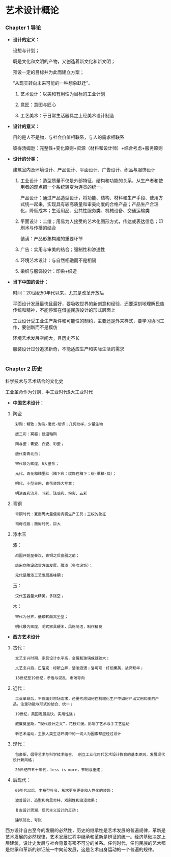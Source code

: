 # 艺术设计概论

### Chapter 1 导论
 
* **设计的定义：**

	设想与计划；

	既是文化和文明的产物，又创造着新文化和新文明；

	预设一定的目标并为此而建立方案；

	“从现实转向未来可能的一种想象跃迁”。

	1. 艺术设计：以美和有用性为目标的工业计划

	2. 意匠：意图与匠心

	3. 工艺美术：于日常生活器具之上经美术设计制造

* **设计的意义：**

	目的是人不是物，与社会价值相联系，与人的需求相联系

	彼得汤姆逊：完整性+变化原则+资源（材料和设计师）+综合考虑+服务原则

* **设计的分类：**

	建筑室内及环境设计、产品设计、平面设计、广告设计、织品与服饰设计

	1. 工业设计：造型质量不仅是外部特征，结构和功能的关系，从生产者和使用者的观点把一个系统转变为连贯的统一。

	    产品设计：通过产品造型设计，将功能、结构、材料和生产手段、使用方式统一起来，实现具有较高质量和审美向度的合格产品；产品生产合理化，降低成本；生活用品、公共性服务类、机械设备、交通运输类

	2. 平面设计：二维；用易为人接受的艺术化图形方式，传达或表达信息；印刷术与传播的结合

	    装潢：产品形象构建的重要环节

	3. 广告：实用与审美的结合；强制性和渗透性

	4. 环境艺术设计：与自然相融而不是相隔

	5. 染织与服饰设计：印染+织造

* **当下中国的设计：**

	时间：20世纪50年代以来，尤其是改革开放后

	平面设计发展最快且最好，要吸收世界的新创意和经验，还要深刻地理解民族传统和精神，不能停留在借鉴民族设计的形式层面上

	工业设计受工业生产条件和可能性的制约，主要还是外来样式，要学习协同工作，要创新而不是模仿

	环境艺术发展空间大，且历史不长

	服装设计过分追求新奇，不能适应生产和实际生活的需求
<br/><br/>
### Chapter 2 历史

科学技术与艺术结合的文化史

工业革命作为分割，手工业时代&大工业时代

* **中国艺术设计：**

1. 陶瓷

		彩陶：精致；淘洗-磨光-绘饰；几何纹样，少量生物

		唐三彩：冥器；低温釉陶

		陶与瓷：青瓷、白瓷、彩瓷；

		唐代南青北白；

		宋代最为辉煌，6大瓷系；

		元代，青花和釉里红（釉下彩：纹饰在釉下；绘-罩釉-烧）；

		明代，小型日用，青花装饰大写意；

		明清百彩流芳，斗彩、珐琅彩、粉彩、五彩

2. 青铜

		青铜时代：夏商周大量使用青铜生产工具；王权的象征

		司母戊鼎：商周时代，巨大

3. 漆木玉

	漆：

		战国开始至秦汉，青铜之后瓷器之前；

		唐宋向陈设欣赏方面发展，雕漆（多次涂饰）；

		元代是雕漆工艺发展高峰期；

	玉：

		汉代玉器量大精美，多镂空；

	木：

		宋代为分界，低矮转向高坐型；

		明代最为辉煌，明式家具硬木，风格简洁，制作精良

* **西方艺术设计**

1. 古代：

		文艺复兴时期，家具设计水平高，金属和玻璃成就较大；

		文艺复兴后，巴洛克：标新立异，活泼浪漫；洛可可：纤细柔美，装饰繁华；

		18世纪至19世纪，矛盾与混乱，市场导向

2. 近代：

		工业革命后，不仅面对市场需求，还要考虑如何在机械化生产中如何产出实用和美的产品，注重功能与形式的结合、统一；

		19世纪，美国发展最快，实用性强；

		威廉莫里斯，“现代设计之父”，花枝烂漫，影响了艺术与手工艺运动

		新艺术运动，主张人类生活环境中的一切人为因素都应经过设计	

3. 现代：

		包豪斯，倡导艺术与科学技术结合， 创立工业化时代艺术设计教育的基本原则，发展现代设计新风格；

		20世纪四五十年代，less is more，节制与重建；

4. 后现代：

		60年代以后，丰裕型社会，希求更多更美和人性化的装饰；

		波普设计，造型和构思奇特，戏剧性和浪漫效果；

		复古设计思潮，现代主义设计的反动；

		建筑简化、夸张

西方设计自古至今的发展的必然性，历史的继承性是艺术发展的普遍规律，革新是艺术发展的必然规律，艺术发展过程中继承和革新是辨证的统一。经济基础决定上层建筑，设计史发展与社会背景有密不可分的关系。任何时代，任何民族的艺术都是继承和革新的辨证统一中向前发展，这是艺术自身运动的一个普遍的规律。
